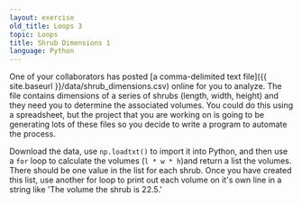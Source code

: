 ```yaml
---
layout: exercise
old_title: Loops 3
topic: Loops
title: Shrub Dimensions 1
language: Python
---
```


One of your collaborators has posted
[a comma-delimited text file]({{ site.baseurl }}/data/shrub_dimensions.csv) online for you to
analyze. The file contains dimensions of a series of shrubs (length, width,
height) and they need you to determine the associated volumes. You could do this
using a spreadsheet, but the project that you are working on is going to be
generating lots of these files so you decide to write a program to automate the
process.

Download the data, use `np.loadtxt()` to import it into Python, and then use a
`for` loop to calculate the volumes (`l * w * h`)and return a list the volumes. 
There should be one value in the list for each shrub. Once you have created this 
list, use another for loop to print out each volume on it's own line in a string 
like 'The volume the shrub is 22.5.'
